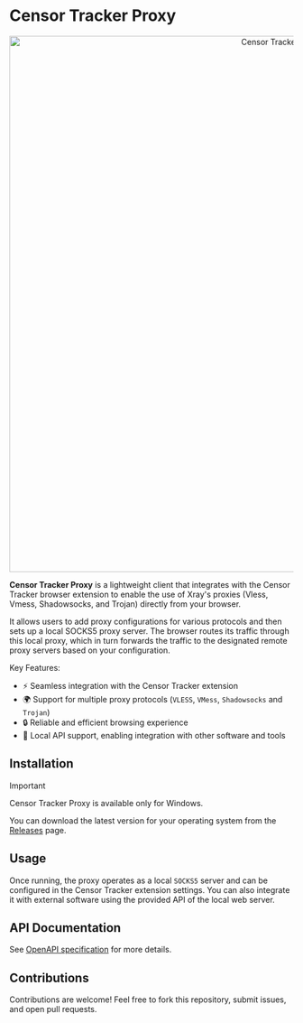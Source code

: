 # Censor Tracker Proxy

<p align="center">
  <img src="https://github.com/user-attachments/assets/7d217584-aaee-4447-8607-68d73c2c642e" width="950" height="auto" alt="Censor Tracker Proxy">
</p>

**Censor Tracker Proxy** is a lightweight client that integrates with the Censor Tracker browser extension to enable the use of Xray's proxies 
(Vless, Vmess, Shadowsocks, and Trojan) directly from your browser. 

It allows users to add proxy configurations for various protocols and then 
sets up a local SOCKS5 proxy server. The browser routes its traffic through this local proxy, which in turn forwards the traffic to the designated remote proxy servers based on your configuration.


Key Features:

- ⚡ Seamless integration with the Censor Tracker extension
- 🌍 Support for multiple proxy protocols (`VLESS`, `VMess`, `Shadowsocks` and `Trojan`)
- 🔒 Reliable and efficient browsing experience
- 🔗 Local API support, enabling integration with other software and tools


## Installation

> [!IMPORTANT]  
> Censor Tracker Proxy is available only for Windows.

You can download the latest version for your operating system from the [Releases](https://github.com/censortracker/proxy/releases) page.


## Usage

Once running, the proxy operates as a local `SOCKS5` server and can be configured in the Censor Tracker extension settings. You can also integrate it with external software using the provided API of the local web server.

## API Documentation

See [OpenAPI specification](https://github.com/censortracker/proxy/blob/main/proxyserver/openapi_en.yaml) for more details.

## Contributions

Contributions are welcome! Feel free to fork this repository, submit issues, and open pull requests.
